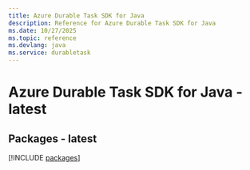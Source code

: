 ```yaml
---
title: Azure Durable Task SDK for Java
description: Reference for Azure Durable Task SDK for Java
ms.date: 10/27/2025
ms.topic: reference
ms.devlang: java
ms.service: durabletask
---
```

# Azure Durable Task SDK for Java - latest
## Packages - latest
[!INCLUDE [packages](durable-task-index.md)]
